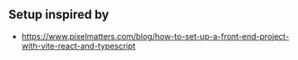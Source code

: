 ## Setup inspired by

- https://www.pixelmatters.com/blog/how-to-set-up-a-front-end-project-with-vite-react-and-typescript

